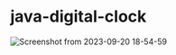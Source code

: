 # java-digital-clock
![Screenshot from 2023-09-20 18-54-59](https://github.com/ShimaMichael/java-digital-clock/assets/99474784/25e6ff58-b07a-4b17-a953-67b5b84321ac)
